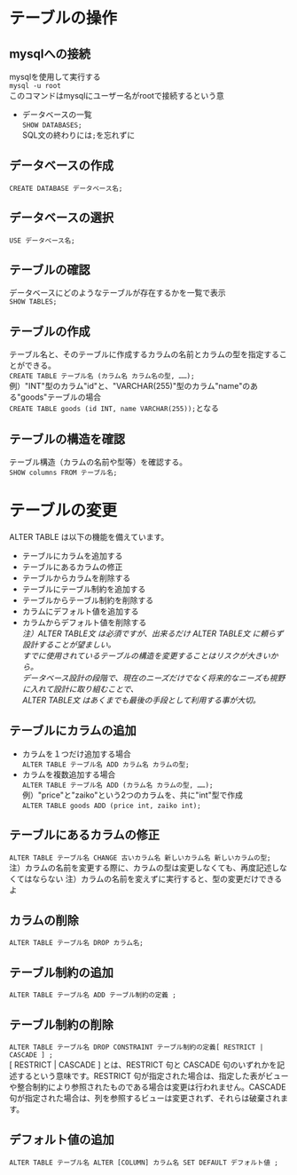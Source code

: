 # テーブルの操作
## mysqlへの接続
  mysqlを使用して実行する  
  `mysql -u root`  
  このコマンドはmysqlにユーザー名がrootで接続するという意  
  * データベースの一覧  
  `SHOW DATABASES;`  
  SQL文の終わりには`;`を忘れずに  


## データベースの作成
  `CREATE DATABASE データベース名;`
## データベースの選択
  `USE データベース名;`
## テーブルの確認
  データベースにどのようなテーブルが存在するかを一覧で表示  
  `SHOW TABLES;`
## テーブルの作成
  テーブル名と、そのテーブルに作成するカラムの名前とカラムの型を指定することができる。  
  `CREATE TABLE テーブル名 (カラム名 カラム名の型, ……);`  
  例）"INT"型のカラム"id"と、"VARCHAR(255)"型のカラム"name"のある"goods"テーブルの場合  
  `CREATE TABLE goods (id INT, name VARCHAR(255));`となる
## テーブルの構造を確認
  テーブル構造（カラムの名前や型等）を確認する。  
  `SHOW columns FROM テーブル名;`


# テーブルの変更
  ALTER TABLE は以下の機能を備えています。
* テーブルにカラムを追加する  
* テーブルにあるカラムの修正  
* テーブルからカラムを削除する  
* テーブルにテーブル制約を追加する  
* テーブルからテーブル制約を削除する  
* カラムにデフォルト値を追加する  
* カラムからデフォルト値を削除する  
  _注）ALTER TABLE文 は必須ですが、出来るだけ ALTER TABLE文 に頼らず設計することが望ましい。  
  すでに使用されているテーブルの構造を変更することはリスクが大きいから。  
  データベース設計の段階で、現在のニーズだけでなく将来的なニーズも視野に入れて設計に取り組むことで、  
  ALTER TABLE文 はあくまでも最後の手段として利用する事が大切。_
## テーブルにカラムの追加
  * カラムを１つだけ追加する場合  
  `ALTER TABLE テーブル名 ADD カラム名 カラムの型;`  
  * カラムを複数追加する場合  
  `ALTER TABLE テーブル名 ADD (カラム名 カラムの型, ……);`  
  例）"price"と"zaiko"という2つのカラムを、共に"int"型で作成  
  `ALTER TABLE goods ADD (price int, zaiko int);`  

## テーブルにあるカラムの修正
  `ALTER TABLE テーブル名 CHANGE 古いカラム名 新しいカラム名 新しいカラムの型;`  
  注）カラムの名前を変更する際に、カラムの型は変更しなくても、再度記述しなくてはならない
  注）カラムの名前を変えずに実行すると、型の変更だけできるよ

## カラムの削除
  `ALTER TABLE テーブル名 DROP カラム名;`  

## テーブル制約の追加
  `ALTER TABLE テーブル名 ADD テーブル制約の定義 ;`
## テーブル制約の削除
  `ALTER TABLE テーブル名 DROP CONSTRAINT テーブル制約の定義[ RESTRICT | CASCADE ] ;`  
  [ RESTRICT | CASCADE ] とは、RESTRICT 句と CASCADE 句のいずれかを記述するという意味です。RESTRICT 句が指定された場合は、指定した表がビューや整合制約により参照されたものである場合は変更は行われません。CASCADE 句が指定された場合は、列を参照するビューは変更されず、それらは破棄されます。
## デフォルト値の追加
  `ALTER TABLE テーブル名 ALTER [COLUMN] カラム名 SET DEFAULT デフォルト値 ;`